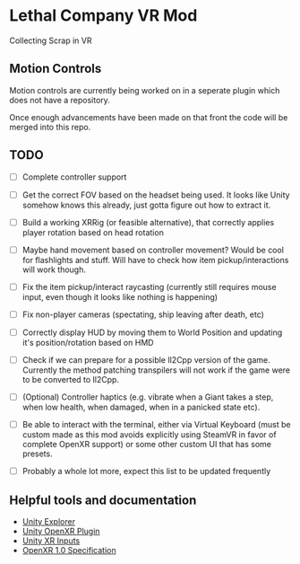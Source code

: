 # Lethal Company VR Mod

Collecting Scrap in VR

## Motion Controls

Motion controls are currently being worked on in a seperate plugin which does not have a repository.

Once enough advancements have been made on that front the code will be merged into this repo.

## TODO

- [ ] Complete controller support
- [ ] Get the correct FOV based on the headset being used. It looks like Unity somehow knows this already, just gotta figure out how to extract it.
- [ ] Build a working XRRig (or feasible alternative), that correctly applies player rotation based on head rotation
- [ ] Maybe hand movement based on controller movement? Would be cool for flashlights and stuff. Will have to check how item pickup/interactions will work though.
- [ ] Fix the item pickup/interact raycasting (currently still requires mouse input, even though it looks like nothing is happening)
- [ ] Fix non-player cameras (spectating, ship leaving after death, etc)
- [ ] Correctly display HUD by moving them to World Position and updating it's position/rotation based on HMD
- [ ] Check if we can prepare for a possible Il2Cpp version of the game. Currently the method patching transpilers will not work if the game were to be converted to Il2Cpp.
- [ ] (Optional) Controller haptics (e.g. vibrate when a Giant takes a step, when low health, when damaged, when in a panicked state etc).
- [ ] Be able to interact with the terminal, either via Virtual Keyboard (must be custom made as this mod avoids explicitly using SteamVR in favor of complete OpenXR support) or some other custom UI that has some presets.

- [ ] Probably a whole lot more, expect this list to be updated frequently

## Helpful tools and documentation

- [Unity Explorer](https://github.com/sinai-dev/UnityExplorer)
- [Unity OpenXR Plugin](https://docs.unity3d.com/Packages/com.unity.xr.openxr@1.8/manual/index.html)
- [Unity XR Inputs](https://docs.unity3d.com/Manual/xr_input.html)
- [OpenXR 1.0 Specification](https://registry.khronos.org/OpenXR/specs/1.0/html/xrspec.html)
